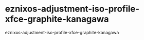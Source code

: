 # eznixos-adjustment-iso-profile-xfce-graphite-kanagawa
eznixos-adjustment-iso-profile-xfce-graphite-kanagawa
